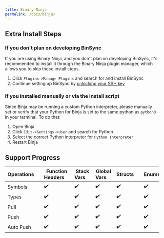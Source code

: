 ```yaml
---
title: Binary Ninja
permalink: /docs/binja/
---
```


## Extra Install Steps 

### If you don't plan on developing BinSync
If you are using Binary Ninja, and you don't plan on developing BinSync, it's recommended to install it through the Binary Ninja plugin manager, which allows you to skip these install steps.

1. Click `Plugins->Manage Plugins` and search for and install BinSync
2. Continue setting up BinSync by [unlocking your SSH key](/docs/install/#unlocking-your-ssh-key)

### If you installed manually or via the install script
Since Binja may be running a custom Python interpreter, please manually set or verify that your Python
for Binja is set to the same python as `python3` in your terminal. To do that:
1. Open Binja
2. Click `Edit->Settings->User` and search for Python
3. Select the correct Python interpreter for `Python Interpreter`
4. Restart Binja

## Support Progress

| Operations&nbsp;&nbsp;&nbsp;&nbsp; | Function Headers&nbsp;&nbsp;&nbsp;&nbsp; | Stack Vars&nbsp;&nbsp;&nbsp;&nbsp; | Global Vars&nbsp;&nbsp;&nbsp;&nbsp; | Structs&nbsp;&nbsp;&nbsp;&nbsp; | Enums&nbsp;&nbsp;&nbsp;&nbsp; | Comments&nbsp;&nbsp;&nbsp;&nbsp; |
|------------------------------------|------------------------------------------|------------------------------------|-------------------------------------|---------------------------------|-------------------------------|----------------------------------|
| Symbols   	                        | :heavy_check_mark: 	                     | :heavy_check_mark:    	            | :heavy_check_mark: 					            | :heavy_check_mark:   					      | :heavy_check_mark: 					      | :heavy_check_mark: 	             |
| Types     	                        | :heavy_check_mark: 	                     | :heavy_check_mark:    	            | :heavy_check_mark: 					            | :heavy_check_mark:   					      | :heavy_check_mark: 					      | :heavy_check_mark: 	             |
| Pull      	                        | :heavy_check_mark: 	                     | :heavy_check_mark:    	            | :heavy_check_mark: 					            | :heavy_check_mark:   					      | :heavy_check_mark: 					      | :heavy_check_mark: 	             |
| Push      	                        | :heavy_check_mark:                       | :heavy_check_mark:		               | :heavy_check_mark:					             | :heavy_check_mark:			           | :heavy_check_mark: 					      | :heavy_check_mark: 					         |
| Auto Push 	                        | :heavy_check_mark:                       | :heavy_check_mark:		               | :heavy_check_mark:					             | :heavy_check_mark:			           | :heavy_check_mark: 					      | :heavy_check_mark: 					         |
